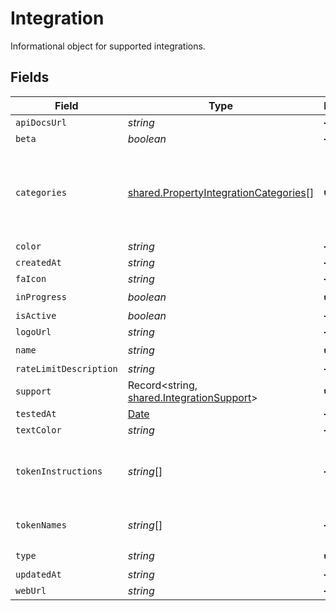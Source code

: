 # Integration

Informational object for supported integrations.


## Fields

| Field                                                                                                 | Type                                                                                                  | Required                                                                                              | Description                                                                                           |
| ----------------------------------------------------------------------------------------------------- | ----------------------------------------------------------------------------------------------------- | ----------------------------------------------------------------------------------------------------- | ----------------------------------------------------------------------------------------------------- |
| `apiDocsUrl`                                                                                          | *string*                                                                                              | :heavy_minus_sign:                                                                                    | N/A                                                                                                   |
| `beta`                                                                                                | *boolean*                                                                                             | :heavy_minus_sign:                                                                                    | N/A                                                                                                   |
| `categories`                                                                                          | [shared.PropertyIntegrationCategories](../../../sdk/models/shared/propertyintegrationcategories.md)[] | :heavy_check_mark:                                                                                    | The categories of support solutions that this integration has                                         |
| `color`                                                                                               | *string*                                                                                              | :heavy_minus_sign:                                                                                    | N/A                                                                                                   |
| `createdAt`                                                                                           | *string*                                                                                              | :heavy_minus_sign:                                                                                    | N/A                                                                                                   |
| `faIcon`                                                                                              | *string*                                                                                              | :heavy_minus_sign:                                                                                    | N/A                                                                                                   |
| `inProgress`                                                                                          | *boolean*                                                                                             | :heavy_check_mark:                                                                                    | N/A                                                                                                   |
| `isActive`                                                                                            | *boolean*                                                                                             | :heavy_minus_sign:                                                                                    | N/A                                                                                                   |
| `logoUrl`                                                                                             | *string*                                                                                              | :heavy_minus_sign:                                                                                    | N/A                                                                                                   |
| `name`                                                                                                | *string*                                                                                              | :heavy_check_mark:                                                                                    | N/A                                                                                                   |
| `rateLimitDescription`                                                                                | *string*                                                                                              | :heavy_minus_sign:                                                                                    | N/A                                                                                                   |
| `support`                                                                                             | Record<string, [shared.IntegrationSupport](../../../sdk/models/shared/integrationsupport.md)>         | :heavy_check_mark:                                                                                    | N/A                                                                                                   |
| `testedAt`                                                                                            | [Date](https://developer.mozilla.org/en-US/docs/Web/JavaScript/Reference/Global_Objects/Date)         | :heavy_minus_sign:                                                                                    | N/A                                                                                                   |
| `textColor`                                                                                           | *string*                                                                                              | :heavy_minus_sign:                                                                                    | N/A                                                                                                   |
| `tokenInstructions`                                                                                   | *string*[]                                                                                            | :heavy_minus_sign:                                                                                    | instructions for the user on how to find the token/key                                                |
| `tokenNames`                                                                                          | *string*[]                                                                                            | :heavy_minus_sign:                                                                                    | if auth_types = 'token'                                                                               |
| `type`                                                                                                | *string*                                                                                              | :heavy_check_mark:                                                                                    | N/A                                                                                                   |
| `updatedAt`                                                                                           | *string*                                                                                              | :heavy_minus_sign:                                                                                    | N/A                                                                                                   |
| `webUrl`                                                                                              | *string*                                                                                              | :heavy_minus_sign:                                                                                    | N/A                                                                                                   |
